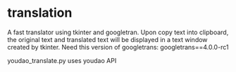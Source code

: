 # translation

A fast translator using tkinter and googletran. Upon copy text into clipboard, the original text and translated text will be displayed in a text window created by tkinter.
Need this version of googletrans: googletrans==4.0.0-rc1

youdao_translate.py uses youdao API
